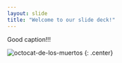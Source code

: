 ```yaml
---
layout: slide
title: "Welcome to our slide deck!"
---
```


Good caption!!!

![octocat-de-los-muertos](https://octodex.github.com/images/octocat-de-los-muertos.jpg)
{: .center}

